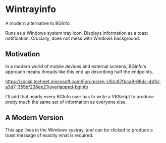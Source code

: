 # Wintrayinfo

A modern alternative to BGInfo.

Runs as a Windows system tray icon. Displays information as a toast notification. Crucially, does not mess with Windows background.

## Motivation

In a modern world of mobile devices and external screens, BGinfo's approach means threads like this end up describing half the endpoints.

https://social.technet.microsoft.com/Forums/en-US/c87fbca9-68dc-4dfd-a3d7-355bf236ee21/overlapped-bginfo

I'll add that nearly every BGInfo user has to write a VBScript to produce pretty much the same set of information as everyone else.

## A Modern Version

This app lives in the Windows systray, and can be clicked to produce a toast message of exactly what is required.
